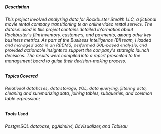 ##### Description
###### This project involved analyzing data for Rockbuster Stealth LLC, a fictional movie rental company transitioning to an online video rental service. The dataset used in this project contains detailed information about Rockbuster's film inventory, customers, and payments, among other key business metrics. As part of the Business Intelligence (BI) team, I loaded and managed data in an RDBMS, performed SQL-based analysis, and provided actionable insights to support the company's strategic launch decisions. The results were compiled into a report presented to the management board to guide their decision-making process.

##### Topics Covered
###### Relational databases, data storage, SQL, data querying, filtering data, cleaning and summarizing data, joining tables, subqueries, and common table expressions

##### Tools Used
###### PostgreSQL database, pgAdmin4, DbVisualizer, and Tableau

